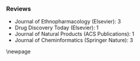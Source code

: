 ### Reviews

- Journal of Ethnopharmacology (Elsevier): 3
- Drug Discovery Today (Elsevier): 1
- Journal of Natural Products (ACS Publications): 1
- Journal of Cheminformatics (Springer Nature): 3

\newpage